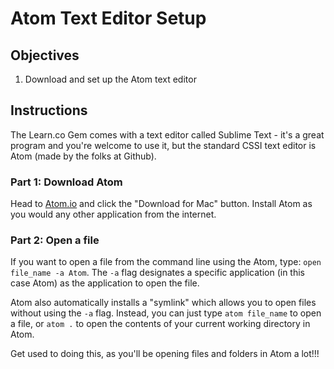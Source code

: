 # Atom Text Editor Setup

## Objectives

1. Download and set up the Atom text editor

## Instructions

The Learn.co Gem comes with a text editor called Sublime Text - it's a great program and you're welcome to use it, but the standard CSSI text editor is Atom (made by the folks at Github).

### Part 1: Download Atom

Head to [Atom.io](https://atom.io/) and click the "Download for Mac" button. Install Atom as you would any other application from the internet.

### Part 2: Open a file

If you want to open a file from the command line using the Atom, type: `open file_name -a Atom`. The `-a` flag designates a specific application (in this case Atom) as the application to open the file. 

Atom also automatically installs a "symlink" which allows you to open files without using the `-a` flag. Instead, you can just type `atom file_name` to open a file, or `atom .` to open the contents of your current working directory in Atom.

Get used to doing this, as you'll be opening files and folders in Atom a lot!!!